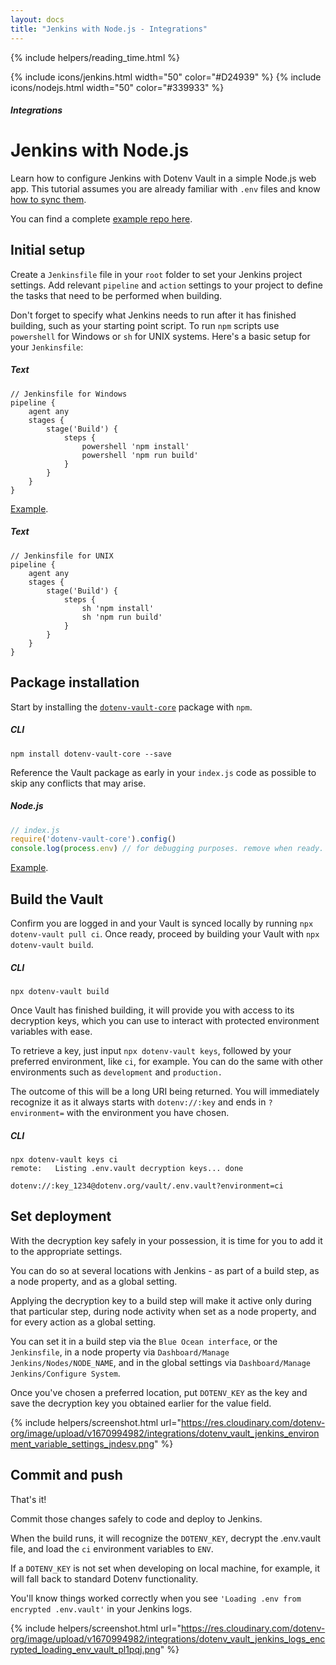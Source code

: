 ```yaml
---
layout: docs
title: "Jenkins with Node.js - Integrations"
---
```


{% include helpers/reading_time.html %}

{% include icons/jenkins.html width="50" color="#D24939" %}
{% include icons/nodejs.html width="50" color="#339933" %}

##### Integrations

# __Jenkins with Node.js__
Learn how to configure Jenkins with Dotenv Vault in a simple Node.js web app. This tutorial assumes you are already familiar with `.env` files and know [how to sync them](/docs/tutorials/sync).

You can find a complete [example repo here](https://github.com/dotenv-org/integration-example-jenkins-nodejs).

## Initial setup
Create a `Jenkinsfile` file in your `root` folder to set your Jenkins project settings. Add relevant `pipeline` and `action` settings to your project to define the tasks that need to be performed when building.

Don't forget to specify what Jenkins needs to run after it has finished building, such as your starting point script. To run `npm` scripts use `powershell` for Windows or `sh` for UNIX systems. Here's a basic setup for your `Jenkinsfile`:

##### Text
```plain
// Jenkinsfile for Windows
pipeline {
    agent any
    stages {
        stage('Build') {
            steps {
                powershell 'npm install'
                powershell 'npm run build'
            }
        }
    }
}
```
[Example](https://github.com/dotenv-org/integration-example-jenkins-nodejs/blob/main/Jenkinsfile).

##### Text
```plain
// Jenkinsfile for UNIX
pipeline {
    agent any
    stages {
        stage('Build') {
            steps {
                sh 'npm install'
                sh 'npm run build'
            }
        }
    }
}
```

## Package installation
Start by installing the [`dotenv-vault-core`](https://github.com/dotenv-org/dotenv-vault-core) package with `npm`.

##### CLI
```shell
npm install dotenv-vault-core --save
```

Reference the Vault package as early in your `index.js` code as possible to skip any conflicts that may arise.

##### Node.js

```js
// index.js
require('dotenv-vault-core').config()
console.log(process.env) // for debugging purposes. remove when ready.
```
[Example](https://github.com/dotenv-org/integration-example-jenkins-nodejs/blob/main/index.js).

## Build the Vault
Confirm you are logged in and your Vault is synced locally by running `npx dotenv-vault pull ci`. Once ready, proceed by building your Vault with `npx dotenv-vault build`.

##### CLI

```shell
npx dotenv-vault build
```

Once Vault has finished building, it will provide you with access to its decryption keys, which you can use to interact with protected environment variables with ease.

To retrieve a key, just input `npx dotenv-vault keys`, followed by your preferred environment, like `ci`, for example. You can do the same with other environments such as `development` and `production.`

The outcome of this will be a long URI being returned. You will immediately recognize it as it always starts with `dotenv://:key` and ends in `?environment=` with the environment you have chosen.

##### CLI

```shell
npx dotenv-vault keys ci
remote:   Listing .env.vault decryption keys... done

dotenv://:key_1234@dotenv.org/vault/.env.vault?environment=ci
```

## Set deployment
With the decryption key safely in your possession, it is time for you to add it to the appropriate settings.

You can do so at several locations with Jenkins - as part of a build step, as a node property, and as a global setting.

Applying the decryption key to a build step will make it active only during that particular step, during node activity when set as a node property, and for every action as a global setting.

You can set it in a build step via the `Blue Ocean interface`, or the `Jenkinsfile`, in a node property via `Dashboard/Manage Jenkins/Nodes/NODE_NAME`, and in the global settings via `Dashboard/Manage Jenkins/Configure System`.

Once you've chosen a preferred location, put `DOTENV_KEY` as the key and save the decryption key you obtained earlier for the value field.

{% include helpers/screenshot.html url="https://res.cloudinary.com/dotenv-org/image/upload/v1670994982/integrations/dotenv_vault_jenkins_environment_variable_settings_jndesv.png" %}

## Commit and push

That's it!

Commit those changes safely to code and deploy to Jenkins.

When the build runs, it will recognize the `DOTENV_KEY`, decrypt the .env.vault file, and load the `ci` environment variables to `ENV`.

If a `DOTENV_KEY` is not set when developing on local machine, for example, it will fall back to standard Dotenv functionality.

You'll know things worked correctly when you see `'Loading .env from encrypted .env.vault'` in your Jenkins logs.

{% include helpers/screenshot.html url="https://res.cloudinary.com/dotenv-org/image/upload/v1670994982/integrations/dotenv_vault_jenkins_logs_encrypted_loading_env_vault_pl1pqj.png" %}

